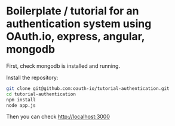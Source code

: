 Boilerplate / tutorial for an authentication system using OAuth.io, express, angular, mongodb
========

First, check mongodb is installed and running.

Install the repository:

```sh
git clone git@github.com:oauth-io/tutorial-authentication.git
cd tutorial-authentication
npm install
node app.js
```

Then you can check [http://localhost:3000](http://localhost:3000)